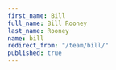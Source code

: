 ```yaml
---
first_name: Bill
full_name: Bill Rooney
last_name: Rooney
name: bill
redirect_from: "/team/bill/"
published: true
---
```


